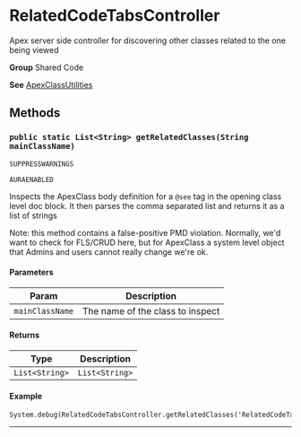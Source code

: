 # RelatedCodeTabsController

Apex server side controller for discovering other classes
related to the one being viewed


**Group** Shared Code


**See** [ApexClassUtilities](https://github.com/trailheadapps/apex-recipes/wiki/ApexClassUtilities)

## Methods
### `public static List<String> getRelatedClasses(String mainClassName)`

`SUPPRESSWARNINGS`

`AURAENABLED`

Inspects the ApexClass body definition for a `@see`
tag in the opening class level doc block. It then parses the
comma separated list and returns it as a list of strings

Note: this method contains a false-positive PMD violation.
Normally, we'd want to check for FLS/CRUD here, but for ApexClass
a system level object that Admins and users cannot really change
we're ok.

#### Parameters

|Param|Description|
|---|---|
|`mainClassName`|The name of the class to inspect|

#### Returns

|Type|Description|
|---|---|
|`List<String>`|`List<String>`|

#### Example
```apex
System.debug(RelatedCodeTabsController.getRelatedClasses('RelatedCodeTabsController'));
```


---
